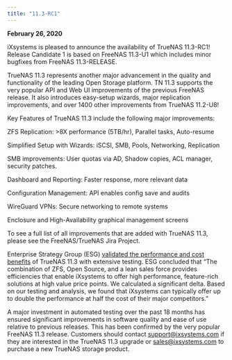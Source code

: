 ```yaml
---
title: "11.3-RC1"
---
```


**February 26, 2020**

iXsystems is pleased to announce the availability of TrueNAS 11.3-RC1!
Release Candidate 1 is based on FreeNAS 11.3-U1 which includes minor bugfixes from FreeNAS 11.3-RELEASE.

TrueNAS 11.3 represents another major advancement in the quality and functionality of the leading Open Storage platform. TN 11.3 supports the very popular API and Web UI improvements of the previous FreeNAS release. It also introduces easy-setup wizards, major replication improvements, and over 1400 other improvements from TrueNAS 11.2-U8!

Key Features of TrueNAS 11.3 include the following major improvements:

ZFS Replication: >8X performance (5TB/hr), Parallel tasks, Auto-resume

Simplified Setup with Wizards: iSCSI, SMB, Pools, Networking, Replication

SMB improvements: User quotas via AD, Shadow copies, ACL manager, security patches.

Dashboard and Reporting: Faster response, more relevant data

Configuration Management: API enables config save and audits

WireGuard VPNs: Secure networking to remote systems

Enclosure and High-Availability graphical management screens

To see a full list of all improvements that are added with TrueNAS 11.3, please see the FreeNAS/TrueNAS Jira Project.

Enterprise Strategy Group (ESG) [validated the performance and cost benefits](https://www.ixsystems.com/esg/?utm_source=dynamic&utm_medium=press&utm_campaign=freenas+11-3+release) of TrueNAS 11.3 with extensive testing. ESG concluded that “The combination of ZFS, Open Source, and a lean sales force provides efficiencies that enable iXsystems to offer high performance, feature-rich solutions at high value price points. We calculated a significant delta. Based on our testing and analysis, we found that iXsystems can typically offer up to double the performance at half the cost of their major competitors.”

A major investment in automated testing over the past 18 months has ensured significant improvements in software quality and ease of use relative to previous releases. This has been confirmed by the very popular FreeNAS 11.3 release. Customers should contact support@ixsystems.com if they are interested in the TrueNAS 11.3 upgrade or sales@ixsystems.com to purchase a new TrueNAS storage product.
